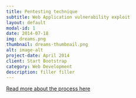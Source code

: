 ```yaml
---
title: Pentesting technique
subtitle: Web Application vulnerability exploit
layout: default
modal-id: 1
date: 2014-07-18
img: dreams.png
thumbnail: dreams-thumbnail.png
alt: image-alt
project-date: April 2014
client: Start Bootstrap
category: Web Development
description: filler filler
---
```


[Read more about the process here](/_posts/_pages/vulnassessmentproj.html)

